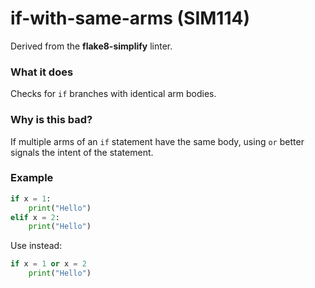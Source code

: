 # if-with-same-arms (SIM114)

Derived from the **flake8-simplify** linter.

### What it does
Checks for `if` branches with identical arm bodies.

### Why is this bad?
If multiple arms of an `if` statement have the same body, using `or`
better signals the intent of the statement.

### Example
```python
if x = 1:
    print("Hello")
elif x = 2:
    print("Hello")
```

Use instead:
```python
if x = 1 or x = 2
    print("Hello")
```